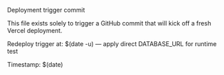 Deployment trigger commit

This file exists solely to trigger a GitHub commit that will kick off a fresh Vercel deployment.

Redeploy trigger at: $(date -u) — apply direct DATABASE_URL for runtime test

Timestamp: $(date)
